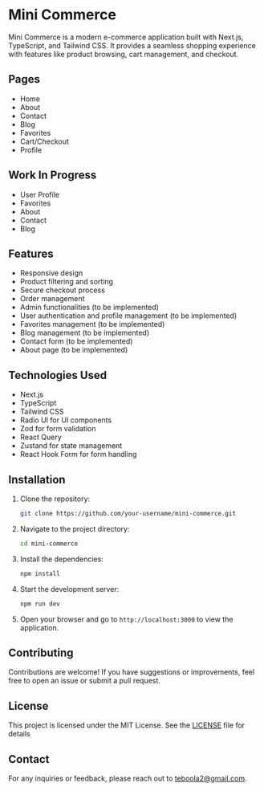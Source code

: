 # Mini Commerce

Mini Commerce is a modern e-commerce application built with Next.js, TypeScript, and Tailwind CSS. It provides a seamless shopping experience with features like product browsing, cart management, and checkout.

## Pages

- Home
- About
- Contact
- Blog
- Favorites
- Cart/Checkout
- Profile

## Work In Progress

- User Profile
- Favorites
- About
- Contact
- Blog

## Features

- Responsive design
- Product filtering and sorting
- Secure checkout process
- Order management
- Admin functionalities (to be implemented)
- User authentication and profile management (to be implemented)
- Favorites management (to be implemented)
- Blog management (to be implemented)
- Contact form (to be implemented)
- About page (to be implemented)

## Technologies Used

- Next.js
- TypeScript
- Tailwind CSS
- Radio UI for UI components
- Zod for form validation
- React Query
- Zustand for state management
- React Hook Form for form handling

## Installation

1. Clone the repository:
   ```bash
   git clone https://github.com/your-username/mini-commerce.git
   ```
2. Navigate to the project directory:
   ```bash
   cd mini-commerce
   ```
3. Install the dependencies:
   ```bash
   npm install
   ```
4. Start the development server:
   ```bash
   npm run dev
   ```
5. Open your browser and go to `http://localhost:3000` to view the application.

## Contributing

Contributions are welcome! If you have suggestions or improvements, feel free to open an issue or submit a pull request.

## License

This project is licensed under the MIT License. See the [LICENSE](LICENSE) file for details

## Contact

For any inquiries or feedback, please reach out to [teboola2@gmail.com](mailto:teboola2@gmail.com).
